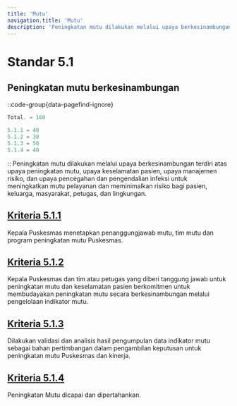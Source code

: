 ```yaml
---
title: 'Mutu'
navigation.title: 'Mutu'
description: 'Peningkatan mutu dilakukan melalui upaya berkesinambungan terdiri atas upaya peningkatan mutu, upaya keselamatan pasien, upaya manajemen risiko, dan upaya pencegahan dan pengendalian infeksi untuk meningkatkan mutu pelayanan dan meminimalkan risiko bagi pasien, keluarga, masyarakat, petugas, dan lingkungan.'
---
```


# Standar 5.1
## Peningkatan mutu berkesinambungan 
::code-group{data-pagefind-ignore}
```js [Nilai]
Total. = 160
```
```js [Kriteria]
5.1.1 = 40
5.1.2 = 30
5.1.3 = 50
5.1.4 = 40
```
::
Peningkatan mutu dilakukan melalui upaya berkesinambungan terdiri atas upaya peningkatan mutu, upaya keselamatan pasien, upaya manajemen risiko, dan upaya pencegahan dan pengendalian infeksi untuk meningkatkan mutu pelayanan dan meminimalkan risiko bagi pasien, keluarga, masyarakat, petugas, dan lingkungan. 

## [Kriteria 5.1.1](/docs/akred/pkm/docs/akred/pkm/5/1/1) 
Kepala Puskesmas menetapkan penanggungjawab mutu, tim mutu dan program peningkatan mutu Puskesmas. 

## [Kriteria 5.1.2](/docs/akred/pkm/docs/akred/pkm/5/1/2) 
Kepala Puskesmas dan tim atau petugas yang diberi tanggung jawab untuk peningkatan mutu dan keselamatan pasien berkomitmen untuk membudayakan peningkatan mutu secara berkesinambungan melalui pengelolaan indikator mutu. 

## [Kriteria 5.1.3](/docs/akred/pkm/docs/akred/pkm/5/1/3) 
Dilakukan validasi dan analisis hasil pengumpulan data indikator mutu sebagai bahan pertimbangan dalam pengambilan keputusan untuk peningkatan mutu Puskesmas dan kinerja. 

## [Kriteria 5.1.4](/docs/akred/pkm/docs/akred/pkm/5/1/4) 
Peningkatan Mutu dicapai dan dipertahankan. 
